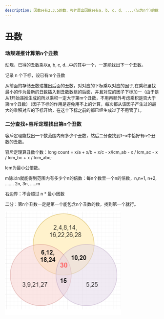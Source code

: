```yaml
---
description: 因数只有2,3,5的数，可扩展出因数只有a, b, c, d, ....(记为n个)的数
---
```


# 丑数

### 动规递推计算第n个丑数

动规，已得的丑数乘以a, b, c, d...中的其中一个，一定能找出下一个丑数。

记录 n 个下标，设已有m个丑数

从前面的存储丑数递推出后面的丑数，对对应的下标乘以对应的因子,在乘积里找最小的作为最新的丑数插入到丑数数组的后面，并且对应的因子下标加一（由于是从1开始递推生成的所以乘积一定大于第m个丑数，不用再额外考虑乘积是否大于第m个丑数）（因子下标的作用是避免用不上的计算，每次都从该因子产生过的最大的乘积对应的下标开始，在这个下标之前的都已经生成过了不用管了）。

### 二分查找+容斥定理找出第n个丑数

容斥定理能找出一个数范围内有多少个丑数，然后二分查找到1\~x中恰好有n个丑数的丑数。

容斥定理算丑数个数：long count = x/a + x/b + x/c - x/lcm\_ab - x / lcm\_ac - x / lcm\_bc + x / lcm\_abc;

lcm为最小公倍数。

m除以n就能得到范围内有多少个n的倍数：每n个数里一个n的倍数，n,n+1, n+2, ....... 2n, 3n, .....m

右边界：不会超过 n \* 最小因数

二分：第n个丑数一定是第一个能包含n个丑数的数，找到第一个就行。

![](<../.gitbook/assets/image (1) (1).png>)

